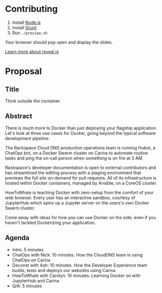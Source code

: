 # Contributing
1. Install [Node.js](http://nodejs.org/)
2. Install [Grunt](http://gruntjs.com/getting-started#installing-the-cli)
3. Run `./preview.sh`

Your browser should pop open and display the slides.

[Learn more about reveal.js](https://github.com/hakimel/reveal.js/blob/master/README.md)

# Proposal

## Title
Think outside the container

## Abstract
There is much more to Docker than just deploying your flagship application. Let's look at three use cases for Docker, going beyond the typical software development pipeline:

The Rackspace Cloud DNS production operations team is running Hubot, a ChatOps bot, on a Docker Swarm cluster on Carina to automate routine tasks and ping the on-call person when something is on fire at 3 AM.

Rackspace's developer documentation is open to external contributors and has streamlined the editing process with a staging environment that previews the full site on-demand for pull requests. All of its infrastructure is hosted within Docker containers, managed by Ansible, on a CoreOS cluster.

HowToWhale is teaching Docker with zero-setup from the comfort of your web browser. Every user has an interactive sandbox, courtesy of JupyterHub which spins up a Jupyter server on the users's own Docker Swarm cluster.

Come away with ideas for how you can use Docker on the side, even if you haven't tackled Dockerizing your application.

## Agenda
* Intro: 5 minutes
* ChatOps with Nick: 10 minutes. How the CloudDNS team is using ChatOps on Carina
* Deconst with Ash: 10 minutes. How the Developer Experience team builds, tests and deploys our websites using Carina
* HowToWhale with Carolyn: 10 minutes. Learning Docker on with JupyterHub and Carina
* Q/A: 5 minutes
